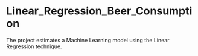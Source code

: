 # Linear_Regression_Beer_Consumption
The project estimates a Machine Learning model using the Linear Regression technique.
